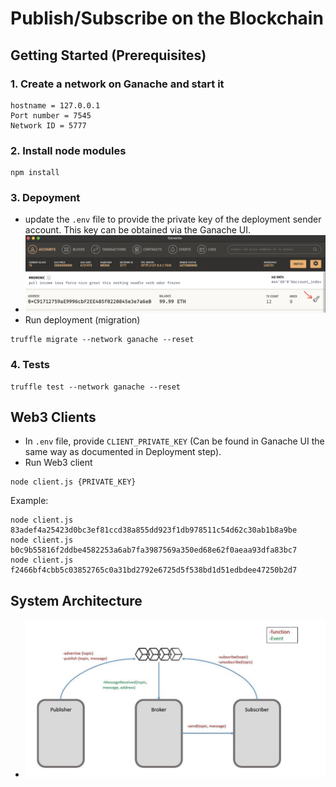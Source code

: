 
# Publish/Subscribe on the Blockchain
## Getting Started (Prerequisites)
### 1. Create a network on Ganache and start it
```
hostname = 127.0.0.1
Port number = 7545
Network ID = 5777
```

### 2. Install node modules 
```
npm install
```
### 3. Depoyment
- update the `.env` file to provide the private key of the deployment sender account. This key can be obtained via the Ganache UI. 
- <img src="readmeImages/ganachekey.png" alt="i1" style="width:800px;"/>
- Run deployment (migration)
```
truffle migrate --network ganache --reset
```
### 4. Tests
```
truffle test --network ganache --reset
```

## Web3 Clients
- In `.env` file, provide `CLIENT_PRIVATE_KEY` (Can be found in Ganache UI the same way as documented in Deployment step). 
- Run Web3 client 
```
node client.js {PRIVATE_KEY} 
``` 
Example: 
``` 
node client.js 83adef4a25423d0bc3ef81ccd38a855dd923f1db978511c54d62c30ab1b8a9be
node client.js b0c9b55816f2ddbe4582253a6ab7fa3987569a350ed68e62f0aeaa93dfa83bc7
node client.js f2466bf4cbb5c03852765c0a31bd2792e6725d5f538bd1d51edbdee47250b2d7
``` 

## System Architecture
- <img src="readmeImages/architecture.png" alt="i1" style="width:800px;"/>
